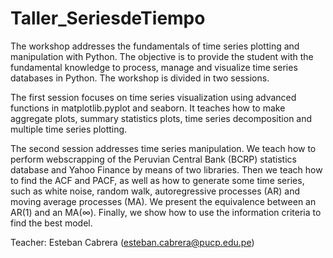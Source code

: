 # Taller_SeriesdeTiempo
The workshop addresses the fundamentals of time series plotting and manipulation with Python. The objective is to provide the student with the fundamental knowledge to process, manage and visualize time series databases in Python. The workshop is divided in two sessions. 

The first session focuses on time series visualization using advanced functions in matplotlib.pyplot and seaborn. It teaches how to make aggregate plots, summary statistics plots, time series decomposition and multiple time series plotting.

The second session addresses time series manipulation. We teach how to perform webscrapping of the Peruvian Central Bank (BCRP) statistics database and Yahoo Finance by means of two libraries. Then we teach how to find the ACF and PACF, as well as how to generate some time series, such as white noise, random walk, autoregressive processes (AR) and moving average processes (MA). We present the equivalence between an AR(1) and an MA(∞). Finally, we show how to use the information criteria to find the best model. 

Teacher: Esteban Cabrera (esteban.cabrera@pucp.edu.pe)
